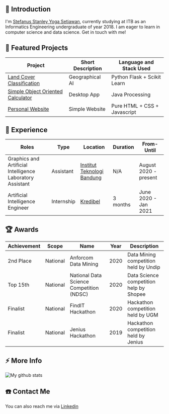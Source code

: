 ## 💬 Introduction
I'm [Stefanus Stanley Yoga Setiawan](https://stanleyyoga.netlify.app/), currently studying at ITB as an Informatics Engineering undergraduate of year 2018. I am eager to learn in computer science and data science. Get in touch with me!

## 🌱 Featured Projects
| Project | Short Description | Language and Stack Used |
|---------|-------------------|-------------------------|
|[Land Cover Classification](https://github.com/stanleyyoga123/LandCoverClassification)            | Geographical AI       | Python Flask + Scikit Learn   |
|[Simple Object Oriented Calculator](https://github.com/stanleyyoga123/calculator_oop_gui)         | Desktop App           | Java Processing               |
|[Personal Website](https://stanleyyoga.netlify.app/)                                              | Simple Website        | Pure HTML + CSS + Javascript  |

## 💼 Experience
| Roles | Type | Location | Duration | From-Until |
|-------------|-------|------|------|-------------|
| Graphics and Artificial Intelligence Laboratory Assistant | Assistant | [Institut Teknologi Bandung](https://www.linkedin.com/school/itb/) | N/A | August 2020 - present |
| Artificial Intelligence Engineer | Internship | [Kredibel](https://www.linkedin.com/company/kredibel.co.id/) | 3 months | June 2020 - Jan 2021 |

## 🏆 Awards
| Achievement | Scope | Name | Year | Description |
|-------------|-------|------|------|-------------|
| 2nd Place | National | Anforcom Data Mining                     | 2020 | Data Mining competition held by Undip |
| Top 15th  | National | National Data Science Competition (NDSC) | 2020 | Data Science competition help by Shopee | 
| Finalist  | National | FindIT Hackathon                         | 2020 | Hackathon competition held by UGM     |
| Finalist  | National | Jenius Hackathon                          | 2019 | Hackathon competition held by Jenius  |

## ⚡ More Info
![My github stats](https://github-readme-stats.vercel.app/api?username=stanleyyoga123&show_icons=true)


## ☎️ Contact Me
You can also reach me via [Linkedin](https://www.linkedin.com/in/stanley-yoga/)
